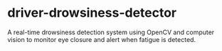 # driver-drowsiness-detector
 A real-time drowsiness detection system using OpenCV and computer vision to monitor eye closure and alert when fatigue is detected.
